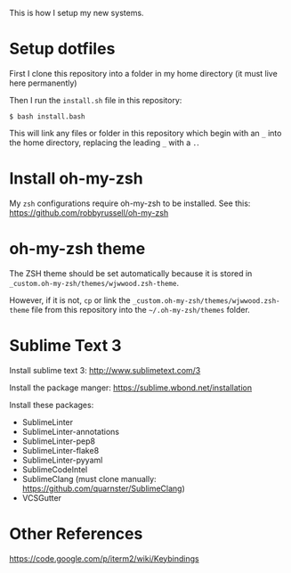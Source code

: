 This is how I setup my new systems.

# Setup dotfiles

First I clone this repository into a folder in my home directory (it must live here permanently)

Then I run the `install.sh` file in this repository:

```
$ bash install.bash
```

This will link any files or folder in this repository which begin with an `_` into the home directory, replacing the leading `_` with a `.`.

# Install oh-my-zsh

My `zsh` configurations require oh-my-zsh to be installed. See this: https://github.com/robbyrussell/oh-my-zsh

# oh-my-zsh theme

The ZSH theme should be set automatically because it is stored in `_custom.oh-my-zsh/themes/wjwwood.zsh-theme`.

However, if it is not, `cp` or link the `_custom.oh-my-zsh/themes/wjwwood.zsh-theme` file from this repository into the `~/.oh-my-zsh/themes` folder.

# Sublime Text 3

Install sublime text 3: http://www.sublimetext.com/3

Install the package manger: https://sublime.wbond.net/installation

Install these packages:

- SublimeLinter
- SublimeLinter-annotations
- SublimeLinter-pep8
- SublimeLinter-flake8
- SublimeLinter-pyyaml
- SublimeCodeIntel
- SublimeClang (must clone manually: https://github.com/quarnster/SublimeClang)
- VCSGutter

# Other References

https://code.google.com/p/iterm2/wiki/Keybindings
